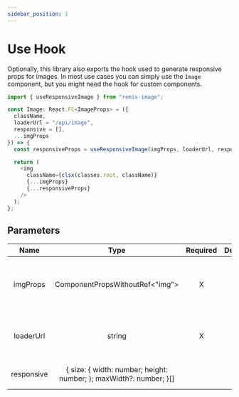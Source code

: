 ```yaml
---
sidebar_position: 1
---
```


# Use Hook

Optionally, this library also exports the hook used to generate responsive props for images.
In most use cases you can simply use the `Image` component, but you might need the hook for custom components.

```typescript jsx
import { useResponsiveImage } from "remix-image";

const Image: React.FC<ImageProps> = ({
  className,
  loaderUrl = "/api/image",
  responsive = [],
  ...imgProps
}) => {
  const responsiveProps = useResponsiveImage(imgProps, loaderUrl, responsive);

  return (
    <img
      className={clsx(classes.root, className)}
      {...imgProps}
      {...responsiveProps}
    />
  );
};
```

## Parameters
|    Name    |                                Type                                | Required | Default |                   Description                   |
|:----------:|:------------------------------------------------------------------:|:--------:|:-------:|:-----------------------------------------------:|
|  imgProps  |                   ComponentPropsWithoutRef<"img">                  |     X    |         | The props to be passed to the base img element. |
|  loaderUrl |                               string                               |     X    |    []   |   The path of the image loader resource route.  |
| responsive | { size: { width: number; height: number; }; maxWidth?: number; }[] |          |    []   |          An array of responsive sizes.          |
